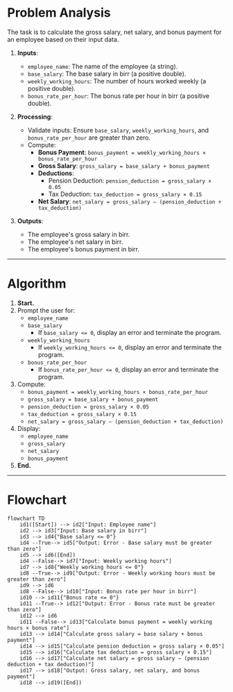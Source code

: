 # Problem Analysis

The task is to calculate the gross salary, net salary, and bonus payment for an employee based on their input data.

1. **Inputs**:
   - `employee_name`: The name of the employee (a string).
   - `base_salary`: The base salary in birr (a positive double).
   - `weekly_working_hours`: The number of hours worked weekly (a positive double).
   - `bonus_rate_per_hour`: The bonus rate per hour in birr (a positive double).

2. **Processing**:
   - Validate inputs: Ensure `base_salary`, `weekly_working_hours`, and `bonus_rate_per_hour` are greater than zero.
   - Compute:
     - **Bonus Payment**: `bonus_payment = weekly_working_hours × bonus_rate_per_hour`
     - **Gross Salary**: `gross_salary = base_salary + bonus_payment`
     - **Deductions**:
       - Pension Deduction: `pension_deduction = gross_salary × 0.05`
       - Tax Deduction: `tax_deduction = gross_salary × 0.15`
     - **Net Salary**: `net_salary = gross_salary − (pension_deduction + tax_deduction)`

3. **Outputs**:
   - The employee's gross salary in birr.
   - The employee's net salary in birr.
   - The employee's bonus payment in birr.

---

# Algorithm

1. **Start.**
2. Prompt the user for:
   - `employee_name`
   - `base_salary`
     - If `base_salary <= 0`, display an error and terminate the program.
   - `weekly_working_hours`
     - If `weekly_working_hours <= 0`, display an error and terminate the program.
   - `bonus_rate_per_hour`
     - If `bonus_rate_per_hour <= 0`, display an error and terminate the program.
3. Compute:
   - `bonus_payment = weekly_working_hours × bonus_rate_per_hour`
   - `gross_salary = base_salary + bonus_payment`
   - `pension_deduction = gross_salary × 0.05`
   - `tax_deduction = gross_salary × 0.15`
   - `net_salary = gross_salary − (pension_deduction + tax_deduction)`
4. Display:
   - `employee_name`
   - `gross_salary`
   - `net_salary`
   - `bonus_payment`
5. **End.**

---

# Flowchart

```mermaid
flowchart TD
    id1([Start]) --> id2["Input: Employee name"]
    id2 --> id3["Input: Base salary in birr"]
    id3 --> id4{"Base salary <= 0"}
    id4 --True--> id5["Output: Error - Base salary must be greater than zero"]
    id5 --> id6([End])
    id4 --False--> id7["Input: Weekly working hours"]
    id7 --> id8{"Weekly working hours <= 0"}
    id8 --True--> id9["Output: Error - Weekly working hours must be greater than zero"]
    id9 --> id6
    id8 --False--> id10["Input: Bonus rate per hour in birr"]
    id10 --> id11{"Bonus rate <= 0"}
    id11 --True--> id12["Output: Error - Bonus rate must be greater than zero"]
    id12 --> id6
    id11 --False--> id13["Calculate bonus payment = weekly working hours × bonus rate"]
    id13 --> id14["Calculate gross salary = base salary + bonus payment"]
    id14 --> id15["Calculate pension deduction = gross salary × 0.05"]
    id15 --> id16["Calculate tax deduction = gross salary × 0.15"]
    id16 --> id17["Calculate net salary = gross salary − (pension deduction + tax deduction)"]
    id17 --> id18["Output: Gross salary, net salary, and bonus payment"]
    id18 --> id19([End])
```
